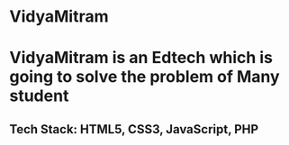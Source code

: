 # VidyaMitram
<h1>VidyaMitram is an Edtech which is going to solve the problem of Many student</h1>
<h2>Tech Stack: HTML5, CSS3, JavaScript, PHP
